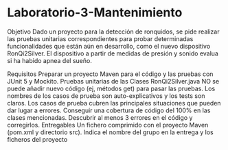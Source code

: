 # Laboratorio-3-Mantenimiento

Objetivo
Dado un proyecto para la detección de ronquidos, se pide realizar las pruebas unitarias correspondientes para probar determinadas funcionalidades que están aún en desarrollo, como el nuevo dispositivo RonQi2Silver. El dispositivo a partir de medidas de presión y sonido evalua si ha habido apnea del sueño.

Requisitos
Preparar un proyecto Maven para el código y las pruebas con JUnit 5 y Mockito.
Pruebas unitarias de las Clases RonQi2Silver.java
NO se puede añadir nuevo código (ej, métodos get) para pasar las pruebas.
Los nombres de los casos de prueba son auto-explicativos y los tests son claros.
Los casos de prueba cubren las principales situaciones que pueden dar lugar a errores.
Conseguir una cobertura de código del 100% en las clases mencionadas.
Descubrir al menos 3 errores en el código y corregirlos.
Entregables
Un fichero comprimido con el proyecto Maven (pom.xml y directorio src).
Indica el nombre del grupo en la entrega y los ficheros del proyecto
